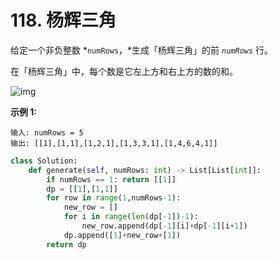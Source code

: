 # 118. 杨辉三角

给定一个非负整数 *`numRows`，*生成「杨辉三角」的前 *`numRows`* 行。

在「杨辉三角」中，每个数是它左上方和右上方的数的和。

![img](https://pic.leetcode-cn.com/1626927345-DZmfxB-PascalTriangleAnimated2.gif)

 

**示例 1:**

```
输入: numRows = 5
输出: [[1],[1,1],[1,2,1],[1,3,3,1],[1,4,6,4,1]]
```

```python
class Solution:
    def generate(self, numRows: int) -> List[List[int]]:
        if numRows == 1: return [[1]]
        dp = [[1],[1,1]]
        for row in range(1,numRows-1):
            new_row = []
            for i in range(len(dp[-1])-1):
                new_row.append(dp[-1][i]+dp[-1][i+1])
            dp.append([1]+new_row+[1])
        return dp

```

